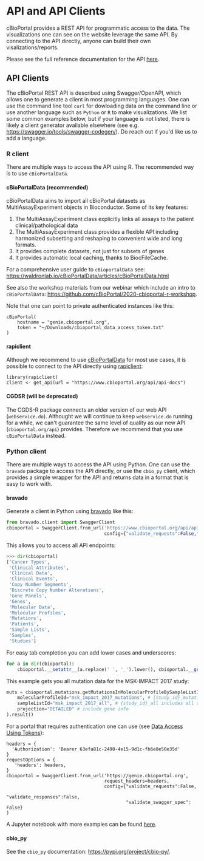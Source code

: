 # API and API Clients

cBioPortal provides a REST API for programmatic access to the data. The visualizations one can see on the website leverage the same API. By connecting to the API directly, anyone can build their own visalizations/reports.

Please see the full reference documentation for the API [here](https://www.cbioportal.org/api/swagger-ui.html).

## API Clients

The cBioPortal REST API is described using Swagger/OpenAPI, which allows one to generate a client in most programming languages. One can use the command line tool `curl` for dowloading data on the command line or use another language such as `Python` or `R` to make visualizations. We list some common examples below, but if your language is not listed, there is likely a client generator available elsewhere (see e.g. https://swagger.io/tools/swagger-codegen/). Do reach out if you'd like us to add a language.

### R client

There are multiple ways to access the API using R. The recommended way is to use `cBioPortalData`.

#### cBioPortalData (recommended)

cBioPortalData aims to import all cBioPortal datasets as MultiAssayExperiment objects in Bioconductor. Some of its key features:

1. The MultiAssayExperiment class explicitly links all assays to the patient clinical/pathological data
2. The MultiAssayExperiment class provides a flexible API including harmonized subsetting and reshaping to convenient wide and long formats.
3. It provides complete datasets, not just for subsets of genes
4. It provides automatic local caching, thanks to BiocFileCache.

For a comprehensive user guide to `cBioportalData` see: https://waldronlab.io/cBioPortalData/articles/cBioPortalData.html

See also the workshop materials from our webinar which include an intro to `cBioPortalData`: https://github.com/cBioPortal/2020-cbioportal-r-workshop.

Note that one can point to private authenticated instances like this:

```
cBioPortal(
    hostname = "genie.cbioportal.org",
    token = "~/Downloads/cbioportal_data_access_token.txt"
)
```

#### rapiclient

Although we recommend to use [cBioPortalData](/API-and-API-Clients.md#cbioportaldata-recommended) for most use cases, it is possible to connect to the API directly using [rapiclient](https://github.com/bergant/rapiclient):

```
library(rapiclient)
client <- get_api(url = "https://www.cbioportal.org/api/api-docs")
```

#### CGDSR (will be deprecated)

The CGDS-R package connects an older version of our web API (`webservice.do`). Althought we will continue to keep `webservice.do` running for a while, we can't guarantee the same level of quality as our new API (`cbioportal.org/api`) provides. Therefore we recommend that you use `cBioPortalData` instead.

### Python client

There are multiple ways to access the API using Python. One can use the `bravado` package to access the API directly, or use the `cbio_py` client, which provides a simple wrapper for the API and returns data in a format that is easy to work with.

#### bravado

Generate a client in Python using [bravado](https://github.com/Yelp/bravado) like this:

```python
from bravado.client import SwaggerClient
cbioportal = SwaggerClient.from_url('https://www.cbioportal.org/api/api-docs',
                                    config={"validate_requests":False,"validate_responses":False,"validate_swagger_spec": False})
```

This allows you to access all API endpoints:

```python
>>> dir(cbioportal)
['Cancer Types',
 'Clinical Attributes',
 'Clinical Data',
 'Clinical Events',
 'Copy Number Segments',
 'Discrete Copy Number Alterations',
 'Gene Panels',
 'Genes',
 'Molecular Data',
 'Molecular Profiles',
 'Mutations',
 'Patients',
 'Sample Lists',
 'Samples',
 'Studies']
```

For easy tab completion you can add lower cases and underscores:

```python
for a in dir(cbioportal):
    cbioportal.__setattr__(a.replace(' ', '_').lower(), cbioportal.__getattr__(a))
```

This example gets you all mutation data for the MSK-IMPACT 2017 study:

```python
muts = cbioportal.mutations.getMutationsInMolecularProfileBySampleListIdUsingGET(
    molecularProfileId="msk_impact_2017_mutations", # {study_id}_mutations gives default mutations profile for study 
    sampleListId="msk_impact_2017_all", # {study_id}_all includes all samples
    projection="DETAILED" # include gene info
).result()
```

For a portal that requires authentication one can use (see [Data Access Using Tokens](/deployment/authorization-and-authentication/Authenticating-Users-via-Tokens.md)):

```
headers = {
  'Authorization': 'Bearer 63efa81c-2490-4e15-9d1c-fb6e8e50e35d'
}
requestOptions = {
   'headers': headers,
}
cbioportal = SwaggerClient.from_url('https://genie.cbioportal.org',
                                    request_headers=headers,
                                    config={"validate_requests":False,
                                            "validate_responses":False,
                                            "validate_swagger_spec": False}
)
```

A Jupyter notebook with more examples can be found [here](https://github.com/mskcc/cbsp-hackathon/blob/master/0-introduction/cbsp\_hackathon.ipynb).

#### cbio\_py

See the `cbio_py` documentation: https://pypi.org/project/cbio-py/.
